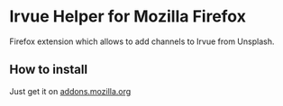 # Irvue Helper for Mozilla Firefox

Firefox extension which allows to add channels to Irvue from Unsplash. 

## How to install

Just get it on [addons.mozilla.org](https://addons.mozilla.org/firefox/addon/irvue-helper/)
